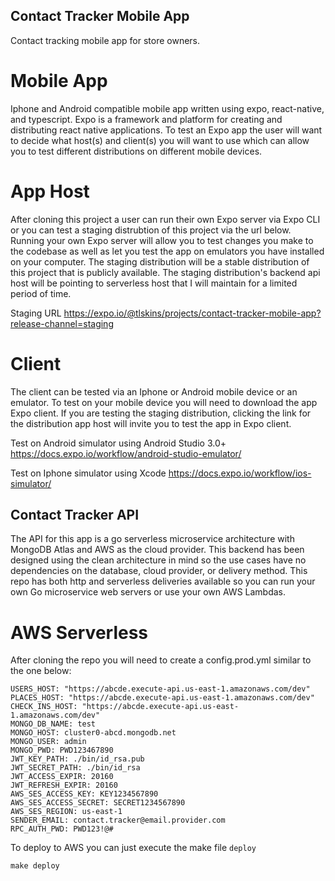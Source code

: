 ## Contact Tracker Mobile App
Contact tracking mobile app for store owners.

# Mobile App
Iphone and Android compatible mobile app written using expo, react-native, and typescript. Expo is a framework and platform for creating and distributing react native applications. To test an Expo app the user will want to decide what host(s) and client(s) you will want to use which can allow you to test different distributions on different mobile devices.

# App Host
After cloning this project a user can run their own Expo server via Expo CLI or you can test a staging distrubtion of this project via the url below. Running your own Expo server will allow you to test changes you make to the codebase as well as let you test the app on emulators you have installed on your computer. The staging distribution will be a stable distribution of this project that is publicly available. The staging distribution's backend api host will be pointing to serverless host that I will maintain for a limited period of time.

Staging URL
https://expo.io/@tlskins/projects/contact-tracker-mobile-app?release-channel=staging

# Client
The client can be tested via an Iphone or Android mobile device or an emulator. To test on your mobile device you will need to download the app Expo client. If you are testing the staging distribution, clicking the link for the distribution app host will invite you to test the app in Expo client. 

Test on Android simulator using Android Studio 3.0+
https://docs.expo.io/workflow/android-studio-emulator/

Test on Iphone simulator using Xcode
https://docs.expo.io/workflow/ios-simulator/


## Contact Tracker API
The API for this app is a go serverless microservice architecture with MongoDB Atlas and AWS as the cloud provider. This backend has been designed using the clean architecture in mind so the use cases have no dependencies on the database, cloud provider, or delivery method. This repo has both http and serverless deliveries available so you can run your own Go microservice web servers or use your own AWS Lambdas.


# AWS Serverless
After cloning the repo you will need to create a config.prod.yml similar to the one below:

```
USERS_HOST: "https://abcde.execute-api.us-east-1.amazonaws.com/dev"
PLACES_HOST: "https://abcde.execute-api.us-east-1.amazonaws.com/dev"
CHECK_INS_HOST: "https://abcde.execute-api.us-east-1.amazonaws.com/dev"
MONGO_DB_NAME: test
MONGO_HOST: cluster0-abcd.mongodb.net
MONGO_USER: admin
MONGO_PWD: PWD123467890
JWT_KEY_PATH: ./bin/id_rsa.pub
JWT_SECRET_PATH: ./bin/id_rsa
JWT_ACCESS_EXPIR: 20160
JWT_REFRESH_EXPIR: 20160
AWS_SES_ACCESS_KEY: KEY1234567890
AWS_SES_ACCESS_SECRET: SECRET1234567890
AWS_SES_REGION: us-east-1
SENDER_EMAIL: contact.tracker@email.provider.com
RPC_AUTH_PWD: PWD123!@#
```

To deploy to AWS you can just execute the make file `deploy`
```
make deploy
```



